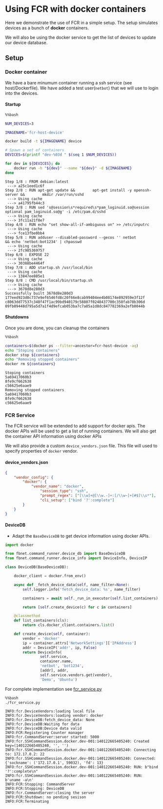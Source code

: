 
# Using FCR with docker containers

Here we demonstrate the use of FCR in a simple setup. The setup simulates devices as a bunch of **docker** containers.

We will also be using the docker service to get the list of devices to update our device database.

## Setup
### Docker container

We have a bare minumum container running a ssh service (see host/Dockerfile). We have added a test user(`netbot`) that we will use to login into the devices.

#### Startup


```bash
%%bash

NUM_DEVICES=3

IMAGENAME='fcr-host-device'

docker build -t ${IMAGENAME} device

# Spawn a set of containers
DEVICES=$(printf "dev-%03d " $(seq 1 $NUM_DEVICES))

for dev in ${DEVICES}; do
    docker run -h "${dev}" --name "${dev}" -d ${IMAGENAME}
done
```

    
    Step 1/8 : FROM debian:latest
     ---> a25c1eed1c6f
    Step 2/8 : RUN apt-get update &&        apt-get install -y openssh-server &&        mkdir /var/run/sshd
     ---> Using cache
     ---> a41795fb44c3
    Step 3/8 : RUN sed 's@session\s*required\s*pam_loginuid.so@session optional pam_loginuid.so@g' -i /etc/pam.d/sshd
     ---> Using cache
     ---> 3fc11a21f8e7
    Step 4/8 : RUN echo "set show-all-if-ambiguous on" >> /etc/inputrc
     ---> Using cache
     ---> fce13fbe0bb4
    Step 5/8 : RUN adduser --disabled-password --gecos '' netbot         && echo 'netbot:bot1234' | chpasswd
     ---> Using cache
     ---> 2fc985369757
    Step 6/8 : EXPOSE 22
     ---> Using cache
     ---> 30388be4464f
    Step 7/8 : ADD startup.sh /usr/local/bin
     ---> Using cache
     ---> 13847ee805e1
    Step 8/8 : CMD /usr/local/bin/startup.sh
     ---> Using cache
     ---> 3678d8e280d3
    Successfully built 3678d8e280d3
    177eed923d0c737e9ef6546fd8c20f66e8cab99404ee4b08174e892959e3f12f
    c8063dd77537c348f47f1ac99bd940179c58807f0248437700c358fab78b306d
    09fb09448d795a5d7a1f4d9efcab053ba7c7a85a1d8dc847782369a2efb0044b


#### Shutdowns

Once you are done, you can cleanup the containers


```bash
%%bash

containers=$(docker ps --filter=ancestor=fcr-host-device -aq)
echo "Stoping containers"
docker stop ${containers}
echo "Removing stopped containers"
docker rm ${containers}
```

    Stoping containers
    5a69417060b3
    8fe9cf662638
    c56625e6aae9
    Removing stopped containers
    5a69417060b3
    8fe9cf662638
    c56625e6aae9


### FCR Service

The FCR service will be extended to add support for docker apis. The docker APIs will be used to get a list of running containers. We will also get the container API information using docker APIs

We will also provide a custom `device_vendors.json` file. This file will used to specify properties of ``docker`` vendor.

#### device_vendors.json

```json
{
    "vendor_config": {
        "docker": {
            "vendor_name": "docker",
                "session_type": "ssh",
                "prompt_regex": ["[\\w]+@[\\w.-]+:[/\\w~]+[#$]\\s*"],
                "cli_setup": ["bind '?':complete"]
        }
    }
}
```

#### DeviceDB

* Adapt the `BaseDeviceDB` to get device information using docker APIs.


```python
import docker

from fbnet.command_runner.device_db import BaseDeviceDB
from fbnet.command_runner.device_info import DeviceInfo, DeviceIP

class DeviceDB(BaseDeviceDB):

    docker_client = docker.from_env()

    async def _fetch_device_data(self, name_filter=None):
        self.logger.info('fetch_device_data: %s', name_filter)

        containers = await self._run_in_executor(self.list_containers)

        return [self.create_device(c) for c in containers]

    @classmethod
    def list_containers(cls):
        return cls.docker_client.containers.list()

    def create_device(self, container):
        vendor = 'docker'
        ip = container.attrs['NetworkSettings']['IPAddress']
        addr = DeviceIP('addr', ip, False)
        return DeviceInfo(
                self.service,
                container.name,
                'netbot', 'bot1234',
                [addr], addr,
                self.service.vendors.get(vendor),
                'Demo', 'Ubuntu')
```

For complete implementation see [fcr_service.py](fcr_service.py)


```bash
%%bash
./fcr_service.py
```

    INFO:fcr.DeviceVendors:loading local file
    INFO:fcr.DeviceVendors:loading vendor: docker
    INFO:fcr.DeviceDB:fetch_device_data: None
    INFO:fcr.DeviceDB:Waiting for data
    INFO:fcr.DeviceDB:Device data valid
    INFO:FCR:Registering Counter manager
    INFO:fcr.CommandServer:server started: 5000 
    INFO:fcr.SSHCommandSession.docker.dev-001:140122665405240: Created key=(140122665405240, '', '')
    INFO:fcr.SSHCommandSession.docker.dev-001:140122665405240: Connecting to: 172.17.0.2: 22
    INFO:fcr.SSHCommandSession.docker.dev-001:140122665405240: Connected: {'sockname': ('172.17.0.1', 59032), 'fd': 13}
    INFO:fcr.SSHCommandSession.docker.dev-001:140122665405240: RUN: b"bind '?':complete\n"
    INFO:fcr.SSHCommandSession.docker.dev-001:140122665405240: RUN: b'uname -a\n'
    INFO:FCR:Stopping: CommandServer
    INFO:FCR:Stopping: DeviceDB
    INFO:fcr.CommandServer:closing the server
    INFO:FCR:Shutdown: no pending sesison
    INFO:FCR:Terminating



```python

```
